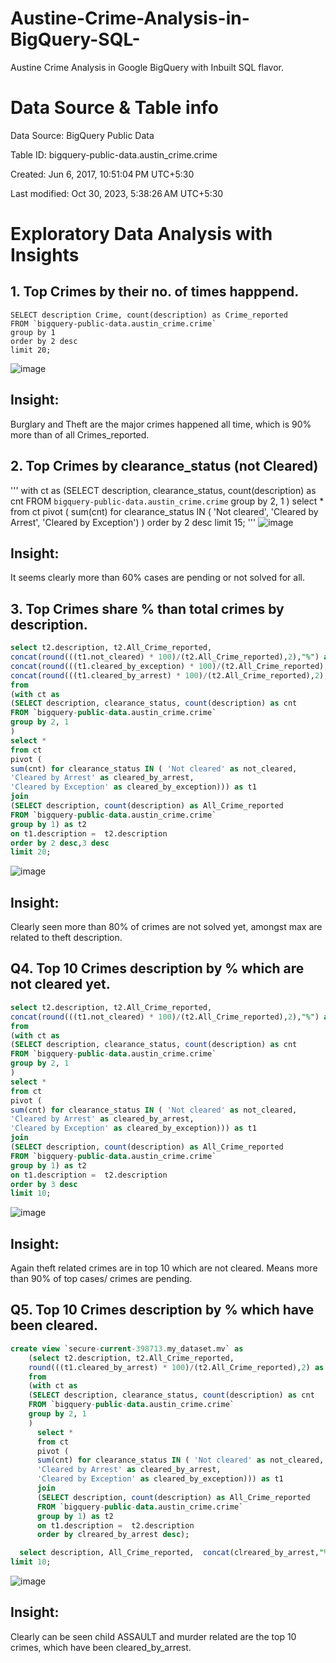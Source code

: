 # Austine-Crime-Analysis-in-BigQuery-SQL-
Austine Crime Analysis in Google BigQuery with Inbuilt SQL flavor.

# Data Source & Table info
Data Source:     BigQuery Public Data

Table ID:        bigquery-public-data.austin_crime.crime

Created:         Jun 6, 2017, 10:51:04 PM UTC+5:30

Last modified:   Oct 30, 2023, 5:38:26 AM UTC+5:30

# Exploratory Data Analysis with Insights
## 1. Top Crimes by their no. of times happpend.
```
SELECT description Crime, count(description) as Crime_reported
FROM `bigquery-public-data.austin_crime.crime` 
group by 1
order by 2 desc
limit 20;
```
![image](https://github.com/mustafaCLI/Austine-Crime-Analysis-in-Bigquery-SQL-/assets/121651184/621e15a5-bad2-4431-b8c6-902402b64843)
## Insight:
Burglary and Theft are the major crimes happened all time, which is 90% more than of all Crimes_reported.

## 2. Top Crimes by clearance_status (not Cleared)
'''
with ct as
(SELECT description, clearance_status, count(description) as cnt
FROM `bigquery-public-data.austin_crime.crime` 
group by 2, 1
)
select *
from ct
pivot (
sum(cnt) for clearance_status IN ( 'Not cleared', 'Cleared by Arrest', 'Cleared by Exception')
)
order by 2 desc
limit 15;
'''
![image](https://github.com/mustafaCLI/Austine-Crime-Analysis-in-Bigquery-SQL-/assets/121651184/5d457cb7-a463-40f4-8334-64a7441c2537)
## Insight:
It seems clearly more than 60% cases are pending or not solved for all.

## 3. Top Crimes share %  than total crimes by description.  

``` sql
select t2.description, t2.All_Crime_reported,  
concat(round(((t1.not_cleared) * 100)/(t2.All_Crime_reported),2),"%") as not_clreared,
concat(round(((t1.cleared_by_exception) * 100)/(t2.All_Crime_reported),2),"%") as cleared_by_exception,
concat(round(((t1.cleared_by_arrest) * 100)/(t2.All_Crime_reported),2),"%") as cleared_by_arrest 
from
(with ct as
(SELECT description, clearance_status, count(description) as cnt
FROM `bigquery-public-data.austin_crime.crime` 
group by 2, 1
)
select *
from ct
pivot (
sum(cnt) for clearance_status IN ( 'Not cleared' as not_cleared, 
'Cleared by Arrest' as cleared_by_arrest, 
'Cleared by Exception' as cleared_by_exception))) as t1
join 
(SELECT description, count(description) as All_Crime_reported
FROM `bigquery-public-data.austin_crime.crime` 
group by 1) as t2
on t1.description =  t2.description
order by 2 desc,3 desc
limit 20;
```
![image](https://github.com/mustafaCLI/Austine-Crime-Analysis-in-Bigquery-SQL-/assets/121651184/2edb7037-26e5-4b46-932e-c7f62e49c50e)
## Insight:
Clearly seen more than 80% of crimes are not solved yet, amongst max are related to theft description.
## Q4. Top 10 Crimes description by % which are not cleared yet.
``` sql
select t2.description, t2.All_Crime_reported,  
concat(round(((t1.not_cleared) * 100)/(t2.All_Crime_reported),2),"%") as not_clreared,
from
(with ct as
(SELECT description, clearance_status, count(description) as cnt
FROM `bigquery-public-data.austin_crime.crime` 
group by 2, 1
)
select *
from ct
pivot (
sum(cnt) for clearance_status IN ( 'Not cleared' as not_cleared, 
'Cleared by Arrest' as cleared_by_arrest, 
'Cleared by Exception' as cleared_by_exception))) as t1
join 
(SELECT description, count(description) as All_Crime_reported
FROM `bigquery-public-data.austin_crime.crime` 
group by 1) as t2
on t1.description =  t2.description
order by 3 desc
limit 10;
```
![image](https://github.com/mustafaCLI/Austine-Crime-Analysis-in-Bigquery-SQL-/assets/121651184/e2fe8b2a-bf89-4ad1-9e7f-4444e69e91d4)

## Insight:
Again theft related crimes are in top 10 which are not cleared. Means more than 90% of top cases/ crimes are pending. 

## Q5. Top 10 Crimes description by % which have been cleared.
``` sql
create view `secure-current-398713.my_dataset.mv` as
    (select t2.description, t2.All_Crime_reported,  
    round(((t1.cleared_by_arrest) * 100)/(t2.All_Crime_reported),2) as clreared_by_arrest,
    from
    (with ct as
    (SELECT description, clearance_status, count(description) as cnt
    FROM `bigquery-public-data.austin_crime.crime` 
    group by 2, 1
    )
      select *
      from ct
      pivot (
      sum(cnt) for clearance_status IN ( 'Not cleared' as not_cleared, 
      'Cleared by Arrest' as cleared_by_arrest, 
      'Cleared by Exception' as cleared_by_exception))) as t1
      join 
      (SELECT description, count(description) as All_Crime_reported
      FROM `bigquery-public-data.austin_crime.crime` 
      group by 1) as t2
      on t1.description =  t2.description
      order by clreared_by_arrest desc);

  select description, All_Crime_reported,  concat(clreared_by_arrest,"%") as Cleared_per from `secure-current-398713.my_dataset.mv`
limit 10;

```
![image](https://github.com/mustafaCLI/Austine-Crime-Analysis-in-Bigquery-SQL-/assets/121651184/c10e0905-83f4-4751-ad1a-b88a9443ca8a)

## Insight:
Clearly can be seen child ASSAULT and murder related are the top 10 crimes, which have been cleared_by_arrest.





